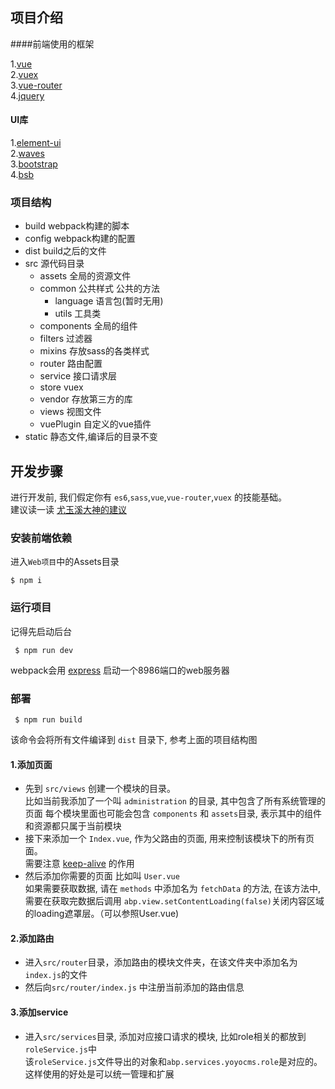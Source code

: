 ## 项目介绍
####前端使用的框架

1.[vue](https://vuefe.cn)   
2.[vuex](https://vuex.vuejs.org/zh-cn/)   
3.[vue-router](https://router.vuejs.org/zh-cn/)   
4.[jquery](https://jquery.com/)   
#### UI库
1.[element-ui](https://element.eleme.io)   
2.[waves](http://fian.my.id/Waves/)   
3.[bootstrap](http://www.bootcss.com/)   
4.[bsb](http://bsb.ddxc.org/pages/ui/breadcrumbs.html)

### 项目结构
- build  webpack构建的脚本
- config  webpack构建的配置
- dist build之后的文件
- src  源代码目录
    - assets  全局的资源文件
    - common  公共样式 公共的方法
        - language  语言包(暂时无用)
        - utils  工具类
    - components  全局的组件
    - filters  过滤器
    - mixins  存放sass的各类样式
    - router  路由配置
    - service  接口请求层
    - store  vuex
    - vendor  存放第三方的库
    - views  视图文件
    - vuePlugin 自定义的vue插件
- static  静态文件,编译后的目录不变

## 开发步骤
进行开发前, 我们假定你有 `es6`,`sass`,`vue`,`vue-router`,`vuex` 的技能基础。    
建议读一读 [尤玉溪大神的建议](https://zhuanlan.zhihu.com/p/23134551)
### 安装前端依赖
进入`Web项目`中的Assets目录
```
$ npm i
```

### 运行项目
记得先启动后台
```
 $ npm run dev
```
webpack会用 [express](http://expressjs.com/zh-cn/) 启动一个8986端口的web服务器

### 部署
```
 $ npm run build
```
该命令会将所有文件编译到 `dist` 目录下, 参考上面的项目结构图

#### 1.添加页面
- 先到 `src/views` 创建一个模块的目录。   
比如当前我添加了一个叫 `administration` 的目录, 其中包含了所有系统管理的页面
每个模块里面也可能会包含 `components` 和 `assets`目录, 表示其中的组件和资源都只属于当前模块   
- 接下来添加一个 `Index.vue`, 作为父路由的页面, 用来控制该模块下的所有页面。   
需要注意 [keep-alive](https://cn.vuejs.org/v2/api/#keep-alive) 的作用
- 然后添加你需要的页面 比如叫 `User.vue`   
如果需要获取数据, 请在 `methods` 中添加名为 `fetchData` 的方法, 在该方法中, 需要在获取完数据后调用 `abp.view.setContentLoading(false)`关闭内容区域的loading遮罩层。（可以参照User.vue)   
#### 2.添加路由
- 进入`src/router`目录，添加路由的模块文件夹，在该文件夹中添加名为 `index.js`的文件   
- 然后向`src/router/index.js` 中注册当前添加的路由信息   
#### 3.添加service   
- 进入`src/services`目录, 添加对应接口请求的模块, 比如role相关的都放到`roleService.js`中   
该`roleService.js`文件导出的对象和`abp.services.yoyocms.role`是对应的。这样使用的好处是可以统一管理和扩展
